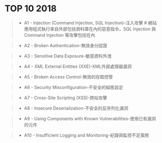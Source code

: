   # TOP 10 2018
  
   >* A1 - Injection (Command Injection, SQL Injection)-注入攻擊
     # 網站應用程式執行來自外部包括資料庫在內的惡意指令，SQL Injection 與 Command Injection 等攻擊包括在內
    
   >* A2 - Broken Authentication-無效身分認證
    
   >* A3 - Sensitive Data Exposure-敏感資料外洩
    
   >* A4 - XML External Entities (XXE)-XML外部處理器漏洞
    
   >* A5 - Broken Access Control-無效的存取控管
   
   >* A6 - Security Misconfiguration-不安全的組態設定
   
   >* A7 - Cross-Site Scripting (XSS)-跨站攻擊
  
   >* A8 - Insecure Deserialization-不安全的反序列化漏洞
  
   >* A9 - Using Components with Known Vulnerabilities-使用已有漏洞的元件
    
   >* A10 - Insufficient Logging and Monitoring-紀錄與監控不足風險
